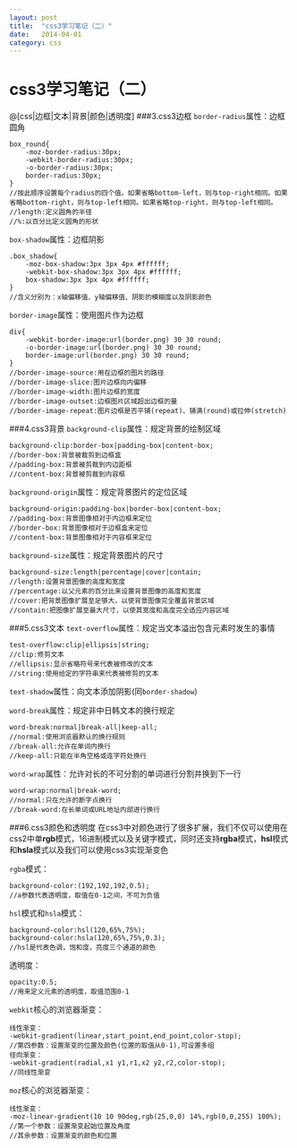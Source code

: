 ```yaml
---
layout: post
title:  "css3学习笔记（二）"
date:   2014-04-01
category: css
---
```


css3学习笔记（二）
=================
@[css|边框|文本|背景|颜色|透明度]
###3.css3边框
`border-radius`属性：边框圆角
    
    box_round{
        -moz-border-radius:30px;
        -webkit-border-radius:30px;
        -o-border-radius:30px;
        border-radius:30px;
    }
    //按此顺序设置每个radius的四个值。如果省略bottom-left，则与top-right相同。如果省略bottom-right，则与top-left相同。如果省略top-right，则与top-left相同。
    //length:定义圆角的半径
    //%:以百分比定义圆角的形状
`box-shadow`属性：边框阴影

	.box_shadow{
		-moz-box-shadow:3px 3px 4px #ffffff;
		-webkit-box-shadow:3px 3px 4px #ffffff;
		box-shadow:3px 3px 4px #ffffff;
	}
	//含义分别为：x轴偏移值、y轴偏移值、阴影的模糊度以及阴影颜色
`border-image`属性：使用图片作为边框
    
    div{
		-webkit-border-image:url(border.png) 30 30 round;
		-o-border-image:url(border.png) 30 30 round;
		border-image:url(border.png) 30 30 round;
	}
    //border-image-source:用在边框的图片的路径
    //border-image-slice:图片边框向内偏移
    //border-image-width:图片边框的宽度
    //border-image-outset:边框图片区域超出边框的量
    //border-image-repeat:图片边框是否平铺(repeat)、铺满(round)或拉伸(stretch)

###4.css3背景
`background-clip`属性：规定背景的绘制区域
    
    background-clip:border-box|padding-box|content-box;
    //border-box:背景被裁剪到边框盒
    //padding-box:背景被剪裁到内边距框
    //content-box:背景被剪裁到内容框
`background-origin`属性：规定背景图片的定位区域
    
    background-origin:padding-box|border-box|content-box;
    //padding-box:背景图像相对于内边框来定位
    //border-box:背景图像相对于边框盒来定位
    //content-box:背景图像相对于内容框来定位
`background-size`属性：规定背景图片的尺寸
    
    background-size:length|percentage|cover|contain;
    //length:设置背景图像的高度和宽度
    //percentage:以父元素的百分比来设置背景图像的高度和宽度
    //cover:把背景图像扩展至足够大，以使背景图像完全覆盖背景区域
    //contain:把图像扩展至最大尺寸，以使其宽度和高度完全适应内容区域
    
###5.css3文本
`text-overflow`属性：规定当文本溢出包含元素时发生的事情
    
    test-overflow:clip|ellipsis|string;
    //clip:修剪文本
    //ellipsis:显示省略符号来代表被修改的文本
    //string:使用给定的字符串来代表被修剪的文本
`text-shadow`属性：向文本添加阴影(同`border-shadow`)

`word-break`属性：规定非中日韩文本的换行规定
    
    word-break:normal|break-all|keep-all;
    //normal:使用浏览器默认的换行规则
    //break-all:允许在单词内换行
    //keep-all:只能在半角空格或连字符处换行
`word-wrap`属性：允许对长的不可分割的单词进行分割并换到下一行
    
    word-wrap:normal|break-word;
    //normal:只在允许的断字点换行
    //break-word:在长单词或URL地址内部进行换行
    
###6.css3颜色和透明度
在css3中对颜色进行了很多扩展，我们不仅可以使用在css2中单**rgb**模式，16进制模式以及关键字模式，同时还支持**rgba**模式，**hsl**模式和**hsla**模式以及我们可以使用css3实现渐变色

`rgba`模式：
    
    background-color:(192,192,192,0.5);
    //a参数代表透明度，取值在0-1之间，不可为负值
`hsl`模式和`hsla`模式：
    
    background-color:hsl(120,65%,75%);
    background-color:hsla(120,65%,75%,0.3);
    //hsl是代表色调，饱和度，亮度三个通道的颜色
透明度：
    
    opacity:0.5;
    //用来定义元素的透明度，取值范围0-1
    
`webkit`核心的浏览器渐变：
    
    线性渐变：
    -webkit-gradient(linear,start_point,end_point,color-stop);
    //第四参数：设置渐变的位置及颜色(位置的取值从0-1),可设置多组
    径向渐变：
    -webkit-gradient(radial,x1 y1,r1,x2 y2,r2,color-stop);
    //同线性渐变
`moz`核心的浏览器渐变：
    
    线性渐变：
    -moz-linear-gradient(10 10 90deg,rgb(25,0,0) 14%,rgb(0,0,255) 100%);
    //第一个参数：设置渐变起始位置及角度
    //其余参数：设置渐变的颜色和位置